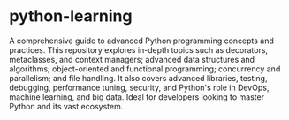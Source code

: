 # python-learning
A comprehensive guide to advanced Python programming concepts and practices. This repository explores in-depth topics such as decorators, metaclasses, and context managers; advanced data structures and algorithms; object-oriented and functional programming; concurrency and parallelism; and file handling. It also covers advanced libraries, testing, debugging, performance tuning, security, and Python's role in DevOps, machine learning, and big data. Ideal for developers looking to master Python and its vast ecosystem.
